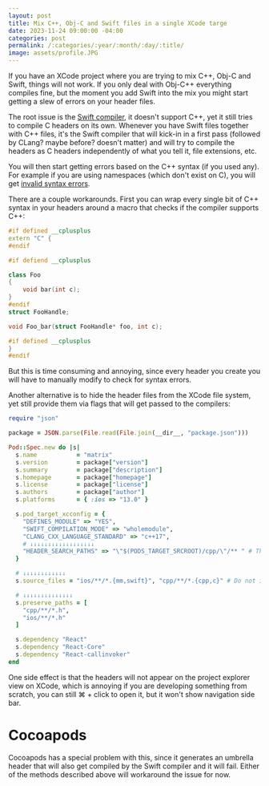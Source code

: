 ```yaml
---
layout: post
title: Mix C++, Obj-C and Swift files in a single XCode targe
date: 2023-11-24 09:00:00 -04:00
categories: post
permalink: /:categories/:year/:month/:day/:title/
image: assets/profile.JPG
---
```


If you have an XCode project where you are trying to mix C++, Obj-C and Swift, things will not work. If you only deal with Obj-C++ everything compiles fine, but the moment you add Swift into the mix you might start getting a slew of errors on your header files.

The root issue is the [Swift compiler](https://stackoverflow.com/questions/47788422/cannot-use-namespace-and-cannot-include-standard-c-library-in-my-h-files), it doesn't support C++, yet it still tries to compile C headers on its own. Whenever you have Swift files together with C++ files, it's the Swift compiler that will kick-in in a first pass (followed by CLang? maybe before? doesn't matter) and will try to compile the headers as C headers independently of what you tell it, file extensions, etc.

You will then start getting errors based on the C++ syntax (if you used any). For example if you are using namespaces (which don't exist on C), you will get [invalid syntax errors](https://github.com/CocoaPods/CocoaPods/issues/12105#issuecomment-1824455557).

There are a couple workarounds. First you can wrap every single bit of C++ syntax in your headers around a macro that checks if the compiler supports C++:

```C++
#if defined __cplusplus
extern "C" {
#endif

#if defiend __cplusplus

class Foo
{
    void bar(int c);
}
#endif
struct FooHandle;

void Foo_bar(struct FooHandle* foo, int c);

#if defined __cplusplus
}
#endif
```

But this is time consuming and annoying, since every header you create you will have to manually modify to check for syntax errors.

Another alternative is to hide the header files from the XCode file system, yet still provide them via flags that will get passed to the compilers:

```ruby
require "json"

package = JSON.parse(File.read(File.join(__dir__, "package.json")))

Pod::Spec.new do |s|
  s.name           = "matrix"
  s.version        = package["version"]
  s.summary        = package["description"]
  s.homepage       = package["homepage"]
  s.license        = package["license"]
  s.authors        = package["author"]
  s.platforms      = { :ios => "13.0" }

  s.pod_target_xcconfig = {
    "DEFINES_MODULE" => "YES",
    "SWIFT_COMPILATION_MODE" => "wholemodule",
    "CLANG_CXX_LANGUAGE_STANDARD" => "c++17",
    # ↓↓↓↓↓↓↓↓↓↓↓↓↓↓↓↓↓↓
    "HEADER_SEARCH_PATHS" => "\"$(PODS_TARGET_SRCROOT)/cpp/\"/** " # This will link the headers at compile time, flag passed directly to the compiler
  }

  # ↓↓↓↓↓↓↓↓↓↓↓↓
  s.source_files = "ios/**/*.{mm,swift}", "cpp/**/*.{cpp,c}" # Do not include the headers in the sources, then XCode won't try to compile them

  # ↓↓↓↓↓↓↓↓↓↓↓↓↓↓
  s.preserve_paths = [
    "cpp/**/*.h",
    "ios/**/*.h"
  ]

  s.dependency "React"
  s.dependency "React-Core"
  s.dependency "React-callinvoker"
end
```

One side effect is that the headers will not appear on the project explorer view on XCode, which is annoying if you are developing something from scratch, you can still ⌘ + click to open it, but it won't show navigation side bar.

# Cocoapods

Cocoapods has a special problem with this, since it generates an umbrella header that will also get compiled by the Swift compiler and it will fail. Either of the methods described above will workaround the issue for now.
